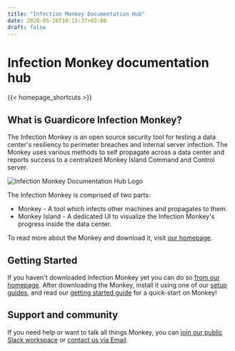 ```yaml
---
title: "Infection Monkey Documentation Hub"
date: 2020-05-26T18:15:37+03:00
draft: false
---
```


# Infection Monkey documentation hub

{{< homepage_shortcuts >}}

## What is Guardicore Infection Monkey?

The Infection Monkey is an open source security tool for testing a data center's resiliency to perimeter breaches and internal server infection. The Monkey uses various methods to self propagate across a data center and reports success to a centralized Monkey Island Command and Control server.

![Infection Monkey Documentation Hub Logo](/images/monkey-teacher.svg?height=400px "Infection Monkey Documentation Hub Logo")

The Infection Monkey is comprised of two parts:

* Monkey - A tool which infects other machines and propagates to them.
* Monkey Island - A dedicated UI to visualize the Infection Monkey's progress inside the data center.

To read more about the Monkey and download it, visit [our homepage](https://infectionmonkey.com/).

## Getting Started

If you haven't downloaded Infection Monkey yet you can do so [from our homepage](https://www.guardicore.com/infectionmonkey/#download). After downloading the Monkey, install it using one of our [setup guides](setup), and read our [getting started guide](usage/getting-started) for a quick-start on Monkey!

## Support and community

If you need help or want to talk all things Monkey, you can [join our public Slack workspace](https://join.slack.com/t/infectionmonkey/shared_invite/enQtNDU5MjAxMjg1MjU1LWM0NjVmNWE2ZTMzYzAxOWJiYmMxMzU0NWU3NmUxYjcyNjk0YWY2MDkwODk4NGMyNDU4NzA4MDljOWNmZWViNDU) or [contact us via Email](mailto:support@infectionmonkey.com).
